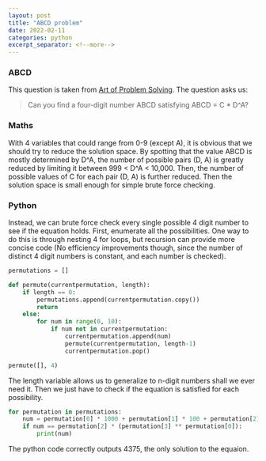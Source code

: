 ```yaml
---
layout: post
title: "ABCD problem"
date: 2022-02-11
categories: python
excerpt_separator: <!--more-->
---
```


### ABCD
This question is taken from [Art of Problem Solving](https://artofproblemsolving.com/community/c1105845h2728519_diabolical_digits).
The question asks us:

> Can you find a four-digit number ABCD satisfying ABCD = C * D^A?
<!--more-->

### Maths
With 4 variables that could range from 0-9 (except A), it is obvious that we should try to reduce the solution space. By spotting that the value ABCD is mostly determined by D^A, the number of possible pairs (D, A) is greatly reduced by limiting it between 999 < D^A < 10,000. Then, the number of possible values of C for each pair (D, A) is further reduced. Then the solution space is small enough for simple brute force checking.

### Python
Instead, we can brute force check every single possible 4 digit number to see if the equation holds. First, enumerate all the possibilities. One way to do this is through nesting 4 for loops, but recursion can provide more concise code (No efficiency improvements though, since the number of distinct 4 digit numbers is constant, and each number is checked).

```python
permutations = []

def permute(currentpermutation, length):
    if length == 0:
        permutations.append(currentpermutation.copy())
        return
    else:
        for num in range(0, 10):
            if num not in currentpermutation:
                currentpermutation.append(num)
                permute(currentpermutation, length-1)
                currentpermutation.pop()

permute([], 4)
```

The length variable allows us to generalize to n-digit numbers shall we ever need it. Then we just have to check if the equation is satisfied for each possibility.

```python
for permutation in permutations:
    num = permutation[0] * 1000 + permutation[1] * 100 + permutation[2] * 10 + permutation[3]
    if num == permutation[2] * (permutation[3] ** permutation[0]):
        print(num)
```

The python code correctly outputs 4375, the only solution to the equaion.
